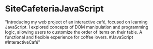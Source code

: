 # SiteCafeteriaJavaScript
"Introducing my web project of an interactive café, focused on learning JavaScript. I explored concepts of DOM manipulation and programming logic, allowing users to customize the order of items on their table. A functional and flexible experience for coffee lovers. #JavaScript #InteractiveCafé"
